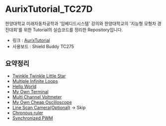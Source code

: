 # AurixTutorial_TC27D
한양대학교 미래자동차공학과 '임베디드시스템' 강의와 한양대학교의 '지능형 모형차 경진대회'를 위한 Tutorial의 실습코드를 정리한 Repository입니다.   
- 링크 : [AurixTutorial](https://aurixtutorial.readthedocs.io/ko/latest/index.html)
- 사용보드 : Shield Buddy TC275

## 요약정리
- [Twinkle Twinkle Little Star](docs/TwinkleTwinkleLittleStar.md)
- [Multiple Infinite Loops](docs/MultipleInfiniteLoops.md)
- [Hello World](docs/HelloWorld.md)
- [My Own Terminal](docs/MyOwnTerminal.md)
- [Multi Channel Voltmeter](docs/MultiChannelVoltmeter.md)
- [My Own Cheap Oscilloscope](docs/MyOwnCheapOscilloscope.md)
- [Line Scan Camera(Optional)]() → Skip
- [Chronous ruler](docs/ChronosRuler.md)
- [Synchronized PWM](docs/SynchronizedPWM.md)